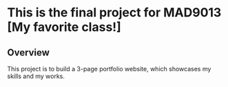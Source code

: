 # This is the final project for MAD9013 [My favorite class!]

## Overview

This project is to build a 3-page portfolio website, which showcases my skills and my works.
